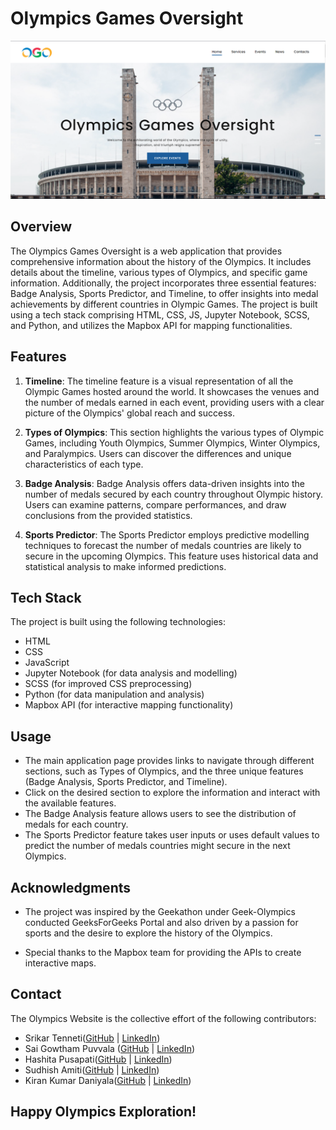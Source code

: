 # Olympics Games Oversight

![Olympics Games Oversight](https://raw.githubusercontent.com/AlgorithmAssassins/pogo/main/images/Screenshot%20(63).png)

## Overview

The Olympics Games Oversight is a web application that provides comprehensive information about the history of the Olympics. It includes details about the timeline, various types of Olympics, and specific game information. Additionally, the project incorporates three essential features: Badge Analysis, Sports Predictor, and Timeline, to offer insights into medal achievements by different countries in Olympic Games. The project is built using a tech stack comprising HTML, CSS, JS, Jupyter Notebook, SCSS, and Python, and utilizes the Mapbox API for mapping functionalities.

## Features

1. **Timeline**: The timeline feature is a visual representation of all the Olympic Games hosted around the world. It showcases the venues and the number of medals earned in each event, providing users with a clear picture of the Olympics' global reach and success.

2. **Types of Olympics**: This section highlights the various types of Olympic Games, including Youth Olympics, Summer Olympics, Winter Olympics, and Paralympics. Users can discover the differences and unique characteristics of each type.

4. **Badge Analysis**: Badge Analysis offers data-driven insights into the number of medals secured by each country throughout Olympic history. Users can examine patterns, compare performances, and draw conclusions from the provided statistics.

5. **Sports Predictor**: The Sports Predictor employs predictive modelling techniques to forecast the number of medals countries are likely to secure in the upcoming Olympics. This feature uses historical data and statistical analysis to make informed predictions.

## Tech Stack

The project is built using the following technologies:

- HTML
- CSS
- JavaScript
- Jupyter Notebook (for data analysis and modelling)
- SCSS (for improved CSS preprocessing)
- Python (for data manipulation and analysis)
- Mapbox API (for interactive mapping functionality)


## Usage

- The main application page provides links to navigate through different sections, such as Types of Olympics, and the three unique features (Badge Analysis, Sports Predictor, and Timeline).
- Click on the desired section to explore the information and interact with the available features.
- The Badge Analysis feature allows users to see the distribution of medals for each country.
- The Sports Predictor feature takes user inputs or uses default values to predict the number of medals countries might secure in the next Olympics.

  
## Acknowledgments

- The project was inspired by the Geekathon under Geek-Olympics conducted GeeksForGeeks Portal and also driven by a passion for sports and the desire to explore the history of the Olympics.

- Special thanks to the Mapbox team for providing the APIs to create interactive maps.

## Contact
The Olympics Website is the collective effort of the following contributors:

- Srikar Tenneti([GitHub](https://github.com/tinkten7) | [LinkedIn](https://www.linkedin.com/in/srikar-tenneti-849522235/))
- Sai Gowtham Puvvala ([GitHub](https://github.com/p-sai-gowtham) | [LinkedIn](https://www.linkedin.com/in/sai-gowtham-puvvula-607109214/))
- Hashita Pusapati([GitHub](https://github.com/hashitapusapati) | [LinkedIn](https://www.linkedin.com/in/hashita-pusapati-315194226/))
- Sudhish Amiti([GitHub](https://github.com/SudhishAmiti) | [LinkedIn](https://www.linkedin.com/in/sudhish-amiti-491805224/))
- Kiran Kumar Daniyala([GitHub](https://github.com/kirankumar04) | [LinkedIn](https://www.linkedin.com/in/kiran-kumar-daniyala-6477b5263/))

## Happy Olympics Exploration!




